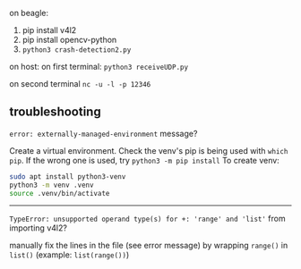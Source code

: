 on beagle:

1) pip install v4l2
2) pip install opencv-python
3) `python3 crash-detection2.py`

on host:
on first terminal:
    `python3 receiveUDP.py`

on second terminal
    `nc -u -l -p 12346`


## troubleshooting
`error: externally-managed-environment` message?

Create a virtual environment. Check the venv's pip is being used with `which pip`. If the wrong one is used, try `python3 -m pip install`
To create venv:
```sh
sudo apt install python3-venv
python3 -m venv .venv
source .venv/bin/activate
```
---
`TypeError: unsupported operand type(s) for +: 'range' and 'list'` from importing v4l2?

manually fix the lines in the file (see error message) by wrapping `range()` in `list()` (example: `list(range())`)
